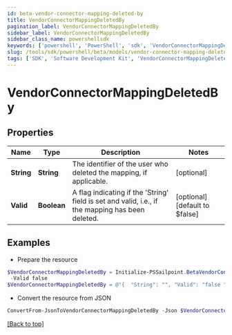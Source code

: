 ```yaml
---
id: beta-vendor-connector-mapping-deleted-by
title: VendorConnectorMappingDeletedBy
pagination_label: VendorConnectorMappingDeletedBy
sidebar_label: VendorConnectorMappingDeletedBy
sidebar_class_name: powershellsdk
keywords: ['powershell', 'PowerShell', 'sdk', 'VendorConnectorMappingDeletedBy', 'BetaVendorConnectorMappingDeletedBy'] 
slug: /tools/sdk/powershell/beta/models/vendor-connector-mapping-deleted-by
tags: ['SDK', 'Software Development Kit', 'VendorConnectorMappingDeletedBy', 'BetaVendorConnectorMappingDeletedBy']
---
```



# VendorConnectorMappingDeletedBy

## Properties

Name | Type | Description | Notes
------------ | ------------- | ------------- | -------------
**String** | **String** | The identifier of the user who deleted the mapping, if applicable. | [optional] 
**Valid** | **Boolean** | A flag indicating if the 'String' field is set and valid, i.e., if the mapping has been deleted. | [optional] [default to $false]

## Examples

- Prepare the resource
```powershell
$VendorConnectorMappingDeletedBy = Initialize-PSSailpoint.BetaVendorConnectorMappingDeletedBy  -String  `
 -Valid false
$VendorConnectorMappingDeletedBy = @"{  "String": "", "Valid": "false "}"@
```

- Convert the resource from JSON
```powershell
ConvertFrom-JsonToVendorConnectorMappingDeletedBy -Json $VendorConnectorMappingDeletedBy
```


[[Back to top]](#) 

